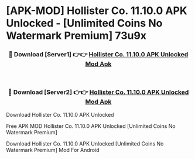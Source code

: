# [APK-MOD] Hollister Co. 11.10.0 APK Unlocked - [Unlimited Coins No Watermark Premium] 73u9x



<div align="center">
<h3>🔴 Download [Server1] 👉👉 <a href="https://momento.my/?title=Hollister_Co._11.10.0_APK_Unlocked">Hollister Co. 11.10.0 APK Unlocked Mod Apk</a></h3><br>

<h3>🔴 Download [Server2] 👉👉 <a href="https://momento.my/?title=Hollister_Co._11.10.0_APK_Unlocked">Hollister Co. 11.10.0 APK Unlocked Mod Apk</a></h3>
</div>



Download Hollister Co. 11.10.0 APK Unlocked 

Free APK MOD Hollister Co. 11.10.0 APK Unlocked [Unlimited Coins No Watermark Premium]

Download Hollister Co. 11.10.0 APK Unlocked [Unlimited Coins No Watermark Premium] Mod For Android

